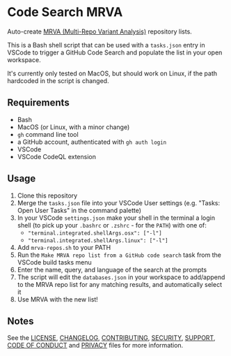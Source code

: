 # Code Search MRVA

Auto-create [MRVA (Multi-Repo Variant Analysis)](https://github.blog/2023-03-09-multi-repository-variant-analysis-a-powerful-new-way-to-perform-security-research-across-github/) repository lists.

This is a Bash shell script that can be used with a `tasks.json` entry in VSCode to trigger a GitHub Code Search and populate the list in your open workspace.

It's currently only tested on MacOS, but should work on Linux, if the path hardcoded in the script is changed.

## Requirements

- Bash
- MacOS (or Linux, with a minor change)
- `gh` command line tool
- a GitHub account, authenticated with `gh auth login`
- VSCode
- VSCode CodeQL extension

## Usage

1. Clone this repository
2. Merge the `tasks.json` file into your VSCode User settings (e.g. "Tasks: Open User Tasks" in the command palette)
3. In your VSCode `settings.json` make your shell in the terminal a login shell (to pick up your `.bashrc` or `.zshrc` - for the `PATH`) with one of:
    - `"terminal.integrated.shellArgs.osx": ["-l"]`
    - `"terminal.integrated.shellArgs.linux": ["-l"]`
4. Add `mrva-repos.sh` to your PATH
5. Run the `Make MRVA repo list from a GitHub code search` task from the VSCode build tasks menu
6. Enter the name, query, and language of the search at the prompts
7. The script will edit the `databases.json` in your workspace to add/append to the MRVA repo list for any matching results, and automatically select it
8. Use MRVA with the new list!

## Notes

See the [LICENSE](LICENSE), [CHANGELOG](CHANGELOG.md), [CONTRIBUTING](CONTRIBUTING.md), [SECURITY](SECURITY.md), [SUPPORT](SUPPORT.md), [CODE OF CONDUCT](CODE_OF_CONDUCT.md) and [PRIVACY](PRIVACY.md) files for more information.
